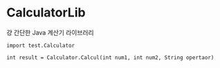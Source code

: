 # CalculatorLib
걍 간단한 Java 계산기 라이브러리

```
import test.Calculator

int result = Calculator.Calcul(int num1, int num2, String opertaor)
```
